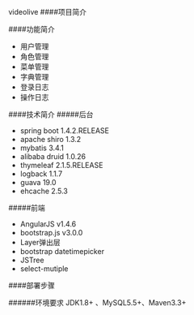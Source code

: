 videolive
####项目简介

####功能简介
-  用户管理
-  角色管理
-  菜单管理
-  字典管理
-  登录日志
-  操作日志



####技术简介
#####后台
- spring boot 1.4.2.RELEASE
- apache shiro 1.3.2
- mybatis 3.4.1
- alibaba druid 1.0.26
- thymeleaf 2.1.5.RELEASE
- logback 1.1.7
- guava 19.0
- ehcache 2.5.3

#####前端
- AngularJS v1.4.6
- bootstrap.js v3.0.0
- Layer弹出层
- bootstrap datetimepicker
- JSTree
- select-mutiple

####部署步骤

######环境要求
JDK1.8+ 、MySQL5.5+、Maven3.3+




